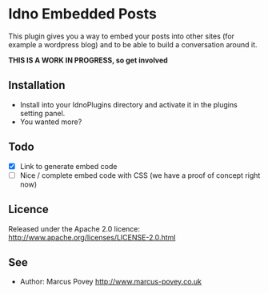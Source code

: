 Idno Embedded Posts
===================

This plugin gives you a way to embed your posts into other sites (for example a wordpress blog) and to be able to build a conversation around it.

**THIS IS A WORK IN PROGRESS, so get involved**

Installation
------------

 * Install into your IdnoPlugins directory and activate it in the plugins setting panel.
 * You wanted more?

Todo
----
* [X] Link to generate embed code
* [ ] Nice / complete embed code with CSS (we have a proof of concept right now)

Licence
-------

Released under the Apache 2.0 licence: http://www.apache.org/licenses/LICENSE-2.0.html

See
---
 * Author: Marcus Povey <http://www.marcus-povey.co.uk> 

